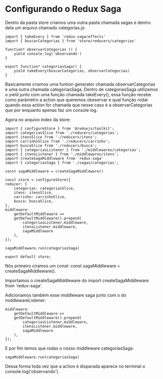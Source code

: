 # Configurando o Redux Saga

Dentro da pasta store criamos uma outra pasta chamada sagas e dentro dela um arquivo chamado categorias.js:

    import { takeEvery } from 'redux-saga/effects'
    import { buscarCategorias } from 'store/reducers/categorias'

    function* observarCategorias () {
        yield console.log('observando')
    }

    export function* categoriasSaga() {
        yield takeEvery(buscarCategorias, observarCategorias)
    }

Basicamente criamos uma funtion generator chamada observarCategorias e uma outra chamada categoriasSaga. Dentro de categoriasSaga utilizamos o yield junto com uma função chamada takeEvery(), essa função recebe como parâmetro a action que queremos obeservar e qual função rodar quando essa action for chamada que nesse caso é a observarCategorias que por enquanto apenas faz um console log.

Agora no arquivo index da store:

    import { configureStore } from '@reduxjs/toolkit';
    import categoriasSlice from './reducers/categorias';
    import itensSlice from './reducers/itens';
    import carrinhoSlice from './reducers/carrinho';
    import buscaSlice from './reducers/busca';
    import { categoriasListener } from './middlewares/categorias';
    import { itensListener } from './middlewares/itens';
    import createSagaMiddleware from 'redux-saga'
    import { categoriasSaga } from './sagas/categorias';

    const sagaMiddleware = createSagaMiddleware()

    const store = configureStore({
    reducer: {
        categorias: categoriasSlice,
        itens: itensSlice,
        carrinho: carrinhoSlice,
        busca: buscaSlice,
    },
    middleware:
        getDefaultMiddleware =>
        getDefaultMiddleware().prepend(
            categoriasListener.middleware,
            itensListener.middleware,
            sagaMiddleware
        ),
    });

    sagaMiddleware.run(categoriasSaga)

    export default store;

Nós primeiro ciramos um const: const sagaMiddleware = createSagaMiddleware().

Importamos o createSagaMiddleware do import createSagaMiddleware from 'redux-saga'.

Adicionamos também esse middleware saga junto com o do middlewareListener:

    middleware:
        getDefaultMiddleware =>
        getDefaultMiddleware().prepend(
            categoriasListener.middleware,
            itensListener.middleware,
            sagaMiddleware
        ),
    });

E por fim temos que rodas o nosso middleware categoriasSaga:

    sagaMiddleware.run(categoriasSaga)

Dessa forma toda vez que a action é disparada aparece no terminal o console.log('observando').